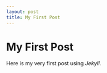 ```yaml
---
layout: post
title: My First Post
---
```


My First Post
=============

Here is my very first post using *Jekyll*.